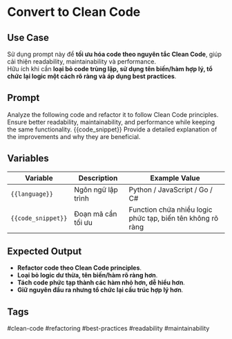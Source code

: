 # Convert to Clean Code  

## **Use Case**  
Sử dụng prompt này để **tối ưu hóa code theo nguyên tắc Clean Code**, giúp cải thiện readability, maintainability và performance.  
Hữu ích khi cần **loại bỏ code trùng lặp, sử dụng tên biến/hàm hợp lý, tổ chức lại logic một cách rõ ràng và áp dụng best practices**.  

## **Prompt**  
Analyze the following code and refactor it to follow Clean Code principles.
Ensure better readability, maintainability, and performance while keeping the same functionality.
{{code_snippet}}
Provide a detailed explanation of the improvements and why they are beneficial.

## **Variables**  
| Variable | Description | Example Value |
|----------|------------|--------------|
| `{{language}}` | Ngôn ngữ lập trình | Python / JavaScript / Go / C# |
| `{{code_snippet}}` | Đoạn mã cần tối ưu | Function chứa nhiều logic phức tạp, biến tên không rõ ràng |

## **Expected Output**  
- **Refactor code theo Clean Code principles**.  
- **Loại bỏ logic dư thừa, tên biến/hàm rõ ràng hơn**.  
- **Tách code phức tạp thành các hàm nhỏ hơn, dễ hiểu hơn**.  
- **Giữ nguyên đầu ra nhưng tổ chức lại cấu trúc hợp lý hơn**.  

## **Tags**
#clean-code #refactoring #best-practices #readability #maintainability